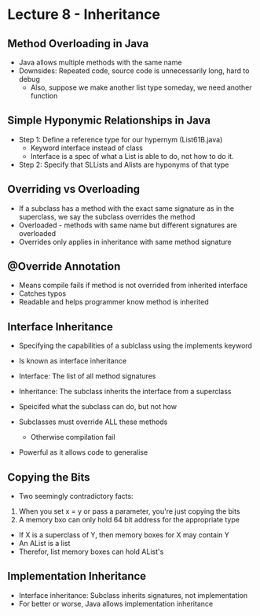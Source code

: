 # Lecture 8 - Inheritance
## Method Overloading in Java
- Java allows multiple methods with the same name
- Downsides: Repeated code, source code is unnecessarily long, hard to debug
  - Also, suppose we make another list type someday, we need another function

## Simple Hyponymic Relationships in Java
- Step 1: Define a reference type for our hypernym (List61B.java)
  - Keyword interface instead of class
  - Interface is a spec of what a List is able to do, not how to do it.
- Step 2: Specify that SLLists and Alists are hyponyms of that type

## Overriding vs Overloading
- If a subclass has a method with the exact same signature as in the superclass, 
  we say the subclass overrides the method
- Overloaded - methods with same name but different signatures are overloaded
- Overrides only applies in inheritance with same method signature

## @Override Annotation
- Means compile fails if method is not overrided from inherited interface
- Catches typos
- Readable and helps programmer know method is inherited

## Interface Inheritance
- Specifying the capabilities of a sublclass using the implements keyword
- Is known as interface inheritance

- Interface: The list of all method signatures
- Inheritance: The subclass inherits the interface from a superclass
- Speicifed what the subclass can do, but not how
- Subclasses must override ALL these methods
  - Otherwise compilation fail
- Powerful as it allows code to generalise

## Copying the Bits
- Two seemingly contradictory facts:
1. When you set x = y or pass a parameter, you're just copying the bits
2. A memory bxo can only hold 64 bit address for the appropriate type

- If X is a superclass of Y, then memory boxes for X may contain Y
- An AList is a list
- Therefor,  list memory boxes can hold AList's

## Implementation Inheritance
- Interface inheritance: Subclass inherits signatures, not implementation
- For better or worse, Java allows implementation inheritance